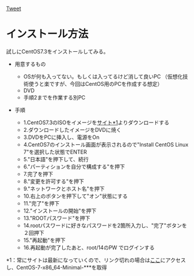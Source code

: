 <a href="https://twitter.com/share?ref_src=twsrc%5Etfw" class="twitter-share-button" data-show-count="false">Tweet</a><script async src="https://platform.twitter.com/widgets.js" charset="utf-8"></script>

# インストール方法

試しにCentOS7.3をインストールしてみる。

* 用意するもの 
  * OSが何も入ってない。もしくは入ってるけど消して良いPC
    （仮想化技術使うと楽ですが、今回はCentOS用のPCを作成する想定）
  * DVD
  * 手順2までを作業する別PC
  
* 手順
  * 1.CentOS7.3のISOをイメージを[サイト*1](http://ftp.iij.ad.jp/pub/linux/centos/7/isos/x86_64/CentOS-7-x86_64-Minimal-1810.iso)よりダウンロードする
  * 2.ダウンロードしたイメージをDVDに焼く
  * 3.DVDをPCに挿入し、電源をOn
  * 4.CentOS7のインストール画面が表示されるので"Install CentOS Linux 7"を選択した状態でENTER
  * 5."日本語"を押下して、続行
  * 6."パーティションを自分で構成する"を押下
  * 7.完了を押下
  * 8."変更を許可する"を押下
  * 9."ネットワークとホスト名"を押下
  * 10.右上のボタンを押下して"オン"状態にする
  * 11."完了"を押下
  * 12."インストールの開始"を押下
  * 13."ROOTパスワード"を押下
  * 14.rootパスワードに好きなパスワードを2箇所入力し、"完了"ボタンを２回押下
  * 15."再起動"を押下
  * 16.再起動が完了したあと、root/14のPW でログインする
  
  
*1：常にサイトは最新になっていくので、リンク切れの場合は[ここ](http://ftp.iij.ad.jp/pub/linux/centos/7/isos/x86_64/)にアクセスし、CentOS-7-x86_64-Minimal-***を取得
